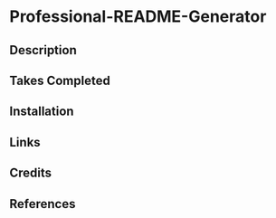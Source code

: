 # Professional-README-Generator



## Description 



## Takes Completed



## Installation



## Links 



## Credits 



## References 